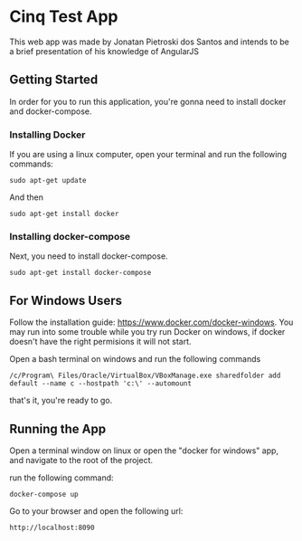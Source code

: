 # Cinq Test App
This web app was made by Jonatan Pietroski dos Santos and intends to be a brief presentation of his knowledge of AngularJS

## Getting Started

In order for you to run this application, you're gonna need to install docker and docker-compose.

### Installing Docker
If you are using a linux computer, open your terminal and run the following commands:

```
sudo apt-get update
```

And then

```
sudo apt-get install docker
```

### Installing docker-compose

Next, you need to install docker-compose.

```
sudo apt-get install docker-compose
```


## For Windows Users
Follow the installation guide: https://www.docker.com/docker-windows. You may run into some trouble while you try run Docker on windows,
if docker doesn't have the right permisions it will not start.

Open a bash terminal on windows and run the following commands

```
/c/Program\ Files/Oracle/VirtualBox/VBoxManage.exe sharedfolder add default --name c --hostpath 'c:\' --automount
```

that's it, you're ready to go.

## Running the App
Open a terminal window on linux or open the "docker for windows" app, and navigate to the root of the project.

run the following command:

```
docker-compose up
```

Go to your browser and open the following url:

```
http://localhost:8090
```
